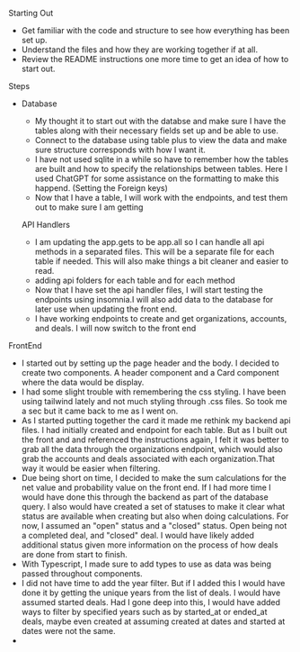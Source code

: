 Starting Out

- Get familiar with the code and structure to see how everything has been set up.
- Understand the files and how they are working together if at all.
- Review the README instructions one more time to get an idea of how to start out.

Steps

- Database

  - My thought it to start out with the databse and make sure I have the tables along with their necessary fields set up and be able to use.
  - Connect to the database using table plus to view the data and make sure structure corresponds with how I want it.
  - I have not used sqlite in a while so have to remember how the tables are built and how to specify the relationships between tables. Here I used ChatGPT for some assistance on the formatting to make this happend. (Setting the Foreign keys)
  - Now that I have a table, I will work with the endpoints, and test them out to make sure I am getting

  API Handlers

  - I am updating the app.gets to be app.all so I can handle all api methods in a separated files. This will be a separate file for each table if needed. This will also make things a bit cleaner and easier to read.
  - adding api folders for each table and for each method
  - Now that I have set the api handler files, I will start testing the endpoints using insomnia.I will also add data to the database for later use when updating the front end.
  - I have working endpoints to create and get organizations, accounts, and deals. I will now switch to the front end

FrontEnd

- I started out by setting up the page header and the body. I decided to create two components. A header component and a Card component where the data would be display.
- I had some slight trouble with remembering the css styling. I have been using tailwind lately and not much styling through .css files. So took me a sec but it came back to me as I went on.
- As I started putting together the card it made me rethink my backend api files. I had initially created and endpoint for each table. But as I built out the front and and referenced the instructions again, I felt it was better to grab all the data through the organizations endpoint, which would also grab the accounts and deals associated with each organization.That way it would be easier when filtering.
- Due being short on time, I decided to make the sum calculations for the net value and probability value on the front end. If I had more time I would have done this through the backend as part of the database query. I also would have created a set of statuses to make it clear what status are available when creating but also when doing calculations. For now, I assumed an "open" status and a "closed" status. Open being not a completed deal, and "closed" deal. I would have likely added additional status given more information on the process of how deals are done from start to finish.
- With Typescript, I made sure to add types to use as data was being passed throughout components.
- I did not have time to add the year filter. But if I added this I would have done it by getting the unique years from the list of deals. I would have assumed started deals. Had I gone deep into this, I would have added ways to filter by specified years such as by started_at or ended_at deals, maybe even created at assuming created at dates and started at dates were not the same.
-
